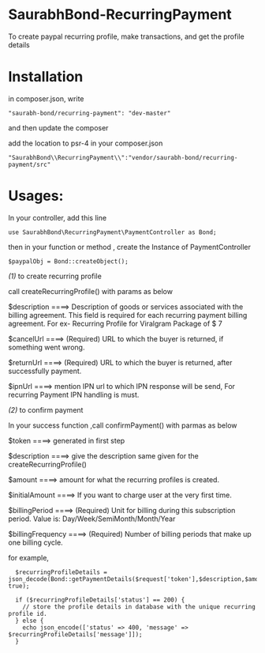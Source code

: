 # SaurabhBond-RecurringPayment
To create paypal recurring profile, make transactions, and get the profile details

# Installation 
in composer.json, write  

    "saurabh-bond/recurring-payment": "dev-master"
and then update the composer

add the location to psr-4 in your composer.json 

    "SaurabhBond\\RecurringPayment\\":"vendor/saurabh-bond/recurring-payment/src"
    
# Usages:

In your controller, add this line
  
    use SaurabhBond\RecurringPayment\PaymentController as Bond;

then in your function or method , create the Instance of PaymentController

    $paypalObj = Bond::createObject(); 
    
 *(1)* to create recurring profile 
 
 call createRecurringProfile() with params as below
 
 $description ====> Description of goods or services associated with the billing agreement. This field is required for each     recurring payment billing agreement.  For ex- Recurring Profile for Viralgram Package of $ 7
 
 $cancelUrl ====>  (Required) URL to which the buyer is returned, if something went wrong.
 
 $returnUrl ====>  (Required) URL to which the buyer is returned, after successfully payment.
 
 $ipnUrl ====>  mention IPN url to which IPN response will be send, For recurring Payment IPN handling is must.   
 
 *(2)* to confirm payment
 
 In your success function ,call confirmPayment() with parmas as below
 
 $token ====> generated in first step
 
 $description ====> give the description same given for the createRecurringProfile()
 
 $amount    ====> amount for what the recurring profiles is created.
 
 $initialAmount  ====> If you want to charge user at the very first time.
 
 $billingPeriod  ====>  (Required) Unit for billing during this subscription period. Value is: Day/Week/SemiMonth/Month/Year

 $billingFrequency ====> (Required) Number of billing periods that make up one billing cycle. 
 
 
 for example,

      $recurringProfileDetails = json_decode(Bond::getPaymentDetails($request['token'],$description,$amount,$billingPeriod,$billingFrequency), true);

      if ($recurringProfileDetails['status'] == 200) {  
        // store the profile details in database with the unique recurring profile id.
      } else {
        echo json_encode(['status' => 400, 'message' => $recurringProfileDetails['message']]);
      }

